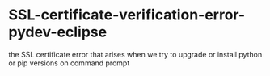 # SSL-certificate-verification-error-pydev-eclipse
the SSL certificate error that arises when we try to upgrade or install python or pip versions on command prompt
